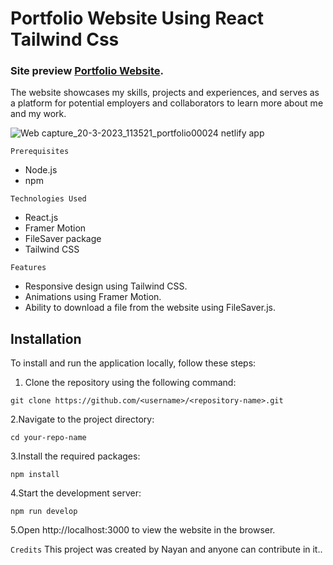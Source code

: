# Portfolio Website Using React Tailwind Css
### Site preview [Portfolio Website](https://portfolio00023.netlify.app/).
The website showcases my skills, projects and experiences, and serves as a platform for potential employers and collaborators to learn more about me and my work.

![Web capture_20-3-2023_113521_portfolio00024 netlify app](https://user-images.githubusercontent.com/100008163/226261988-1cbc2b9a-08a6-43cc-b1a2-bb475b2ebe15.jpeg)

`Prerequisites`
* Node.js
* npm

`Technologies Used`
* React.js
* Framer Motion
* FileSaver package
* Tailwind CSS


`Features`
* Responsive design using Tailwind CSS.
* Animations using Framer Motion.
* Ability to download a file from the website using FileSaver.js.


## Installation

To install and run the application locally, follow these steps:

1. Clone the repository using the following command:
```
git clone https://github.com/<username>/<repository-name>.git
```

2.Navigate to the project directory:
```
cd your-repo-name
```
3.Install the required packages:
```
npm install
```
4.Start the development server:
```
npm run develop
```
5.Open http://localhost:3000 to view the website in the browser.

`Credits`
This project was created by Nayan and anyone can contribute in it..
